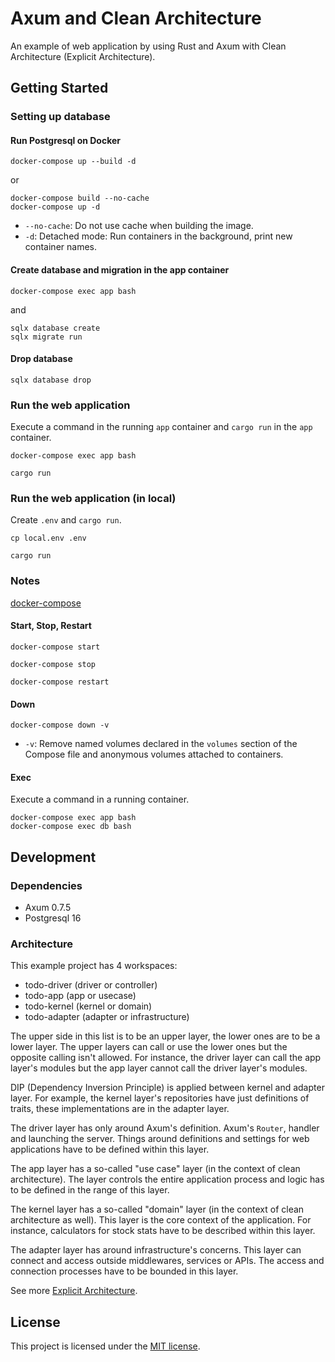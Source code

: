 # Axum and Clean Architecture

An example of web application by using Rust and Axum with Clean Architecture (Explicit Architecture).

## Getting Started

### Setting up database

#### Run Postgresql on Docker

```shell
docker-compose up --build -d
```

or

```shell
docker-compose build --no-cache
docker-compose up -d
```

- `--no-cache`: Do not use cache when building the image.
- `-d`: Detached mode: Run containers in the background, print new container names.

#### Create database and migration in the app container

```shell
docker-compose exec app bash
```
and

```shell
sqlx database create
sqlx migrate run
```

#### Drop database

```shell
sqlx database drop
```

### Run the web application

Execute a command in the running `app` container and `cargo run` in the `app` container.

```shell
docker-compose exec app bash
```

```shell
cargo run
```

### Run the web application (in local)

Create `.env` and `cargo run`.

```shell
cp local.env .env
```

```shell
cargo run
```

### Notes

[docker-compose](https://docs.docker.jp/compose/reference/docker-compose.html)

#### Start, Stop, Restart

```shell
docker-compose start
```

```shell
docker-compose stop
```

```shell
docker-compose restart
```

#### Down

```shell
docker-compose down -v
```

- `-v`: Remove named volumes declared in the `volumes` section of the Compose file and anonymous volumes attached to containers.

#### Exec

Execute a command in a running container.

```shell
docker-compose exec app bash
docker-compose exec db bash
```

## Development

### Dependencies

- Axum 0.7.5
- Postgresql 16

### Architecture

This example project has 4 workspaces:

- todo-driver (driver or controller)
- todo-app (app or usecase)
- todo-kernel (kernel or domain)
- todo-adapter (adapter or infrastructure)

The upper side in this list is to be an upper layer, the lower ones are to be a lower layer.
The upper layers can call or use the lower ones but the opposite calling isn't allowed.
For instance, the driver layer can call the app layer's modules but the app layer cannot call the driver layer's modules.

DIP (Dependency Inversion Principle) is applied between kernel and adapter layer.
For example, the kernel layer's repositories have just definitions of traits, these implementations are in the adapter layer.

The driver layer has only around Axum's definition.
Axum's `Router`, handler and launching the server.
Things around definitions and settings for web applications have to be defined within this layer.

The app layer has a so-called "use case" layer (in the context of clean architecture).
The layer controls the entire application process and logic has to be defined in the range of this layer.

The kernel layer has a so-called "domain" layer (in the context of clean architecture as well).
This layer is the core context of the application.
For instance, calculators for stock stats have to be described within this layer.

The adapter layer has around infrastructure's concerns.
This layer can connect and access outside middlewares, services or APIs.
The access and connection processes have to be bounded in this layer.

See more [Explicit Architecture](https://herbertograca.com/tag/explicit-architecture/).

## License

This project is licensed under the [MIT license](LICENSE).
